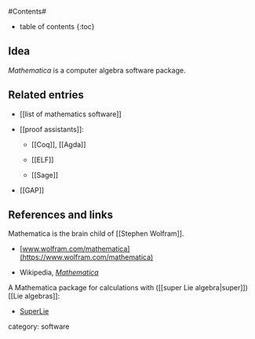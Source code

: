 
#Contents#
* table of contents
{:toc}

## Idea

_Mathematica_ is a computer algebra software package.

## Related entries

* [[list of mathematics software]]

* [[proof assistants]]:

  * [[Coq]], [[Agda]]

  * [[ELF]]

  * [[Sage]]


* [[GAP]]

## References and links

Mathematica is the brain child of [[Stephen Wolfram]].

* [www.wolfram.com/mathematica](https://www.wolfram.com/mathematica)

* Wikipedia, _[Mathematica](Mathematica)_

A Mathematica package for calculations with ([[super Lie algebra|super]])[[Lie algebras]]:

* [SuperLie](http://equaonline.com/math/SuperLie)

category: software
